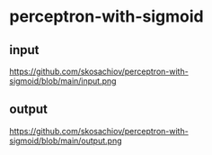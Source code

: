 # perceptron-with-sigmoid

## input

https://github.com/skosachiov/perceptron-with-sigmoid/blob/main/input.png

## output

https://github.com/skosachiov/perceptron-with-sigmoid/blob/main/output.png
